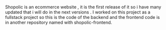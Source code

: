 Shopolic is an ecommerce website , it is the first release of it so i have many updated that i will do in the next versions . I worked on this project as a fullstack project so this is the code of the backend and the frontend code is in another repository named with shopolic-frontend.
